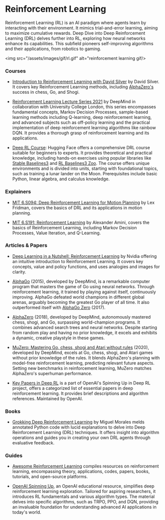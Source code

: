 # Reinforcement Learning

Reinforcement Learning (RL) is an AI paradigm where agents learn by interacting with their environment. It mimics trial-and-error learning, aiming to maximize cumulative rewards. Deep Dive into Deep Reinforcement Learning (DRL) delves further into RL, exploring how neural networks enhance its capabilities. This subfield pioneers self-improving algorithms and their applications, from robotics to gaming.

<img src="/assets/images/gif/rl.gif" alt="reinforcement learning gif/>

### Courses

- [Introduction to Reinforcement Learning with David Silver](https://www.deepmind.com/learning-resources/introduction-to-reinforcement-learning-with-david-silver) by David Silver. It covers key Reinforcement Learning methods, including [AlphaZero's](https://www.deepmind.com/blog/alphazero-shedding-new-light-on-chess-shogi-and-go) success in chess, Go, and Shogi.

- [Reinforcement Learning Lecture Series 2021](https://www.deepmind.com/learning-resources/reinforcement-learning-lecture-series-2021) by DeepMind in collaboration with University College London, this series encompasses fundamental concepts, Markov Decision Processes, sample-based learning methods including Q-learning, deep reinforcement learning, and advanced subjects such as off-policy learning and the practical implementation of deep reinforcement learning algorithms like rainbow DQN. It provides a thorough grasp of reinforcement learning and its applications.

- [Deep RL Course](https://huggingface.co/learn/deep-rl-course/unit0/introduction): Hugging Face offers a comprehensive DRL course suitable for beginners to experts. It provides theoretical and practical knowledge, including hands-on exercises using popular libraries like [Stable Baselines3](https://stable-baselines3.readthedocs.io/en/master/) and [RL Baselines3 Zoo](https://stable-baselines3.readthedocs.io/en/master/guide/rl_zoo.html). The course offers unique environments and is divided into units, starting with foundational topics, such as training a lunar lander on the Moon. Prerequisites include basic Python, linear algebra, and calculus knowledge.

### Explainers

- [MIT 6.S094: Deep Reinforcement Learning for Motion Planning](https://www.youtube.com/watch?v=QDzM8r3WgBw&list=PLrAXtmErZgOeiKm4sgNOknGvNjby9efdf) by Lex Fridman, covers the basics of DRL and its applications in motion planning.

- [MIT 6.S191: Reinforcement Learning](https://www.youtube.com/watch?v=AhyznRSDjw8) by Alexander Amini, covers the basics of Reinforcement Learning, including Markov Decision Processes, Value Iteration, and Q-Learning.

### Articles & Papers

- [Deep Learning in a Nutshell: Reinforcement Learning](https://developer.nvidia.com/blog/deep-learning-nutshell-reinforcement-learning/) by Nvidia offering an intuitive introduction to Reinforcement Learning. It covers key concepts, value and policy functions, and uses analogies and images for clarity.

- [AlphaGo](https://www.deepmind.com/research/highlighted-research/alphago) (2015), developed by DeepMind, is a remarkable computer program that masters the game of Go using neural networks. Through reinforcement learning, it trained by playing against itself, continuously improving. AlphaGo defeated world champions in different global arenas, arguably becoming the greatest Go player of all time. It also outperformed itself with [AlphaGo Zero](https://www.deepmind.com/blog/alphago-zero-starting-from-scratch) (2017).

- [AlphaZero](https://www.deepmind.com/blog/alphazero-shedding-new-light-on-chess-shogi-and-go) (2018), developed by DeepMind, autonomously mastered chess, shogi, and Go, surpassing world-champion programs. It combines advanced search trees and neural networks. Despite starting from random play and having no prior knowledge, it excels and exhibits a dynamic, creative playstyle in these games.

- [MuZero: Mastering Go, chess, shogi and Atari without rules](https://www.deepmind.com/blog/muzero-mastering-go-chess-shogi-and-atari-without-rules) (2020), developed by DeepMind, excels at Go, chess, shogi, and Atari games without prior knowledge of the rules. It blends AlphaZero's planning with model-free reinforcement learning, predicting relevant future aspects. Setting new benchmarks in reinforcement learning, MuZero matches AlphaZero's superhuman performance.

- [Key Papers in Deep RL](https://spinningup.openai.com/en/latest/spinningup/keypapers.html) is a part of OpenAI's Spinning Up in Deep RL project, offers a categorized list of essential papers in deep reinforcement learning. It provides brief descriptions and algorithm references. Maintained by OpenAI.

### Books

- [Grokking Deep Reinforcement Learning](https://www.goodreads.com/en/book/show/50336343) by Miguel Morales melds annotated Python code with lucid explanations to delve into Deep Reinforcement Learning (DRL) techniques. It offers insight into algorithm operations and guides you in creating your own DRL agents through evaluative feedback.

### Guides

- [Awesome Reinforcement Learning](https://github.com/aikorea/awesome-rl) compiles resources on reinforcement learning, encompassing theory, applications, codes, papers, books, tutorials, and open-source platforms. 

- [OpenAI Spinning Up](https://spinningup.openai.com/en/latest/), an OpenAI educational resource, simplifies deep reinforcement learning exploration. Tailored for aspiring researchers, it introduces RL fundamentals and various algorithm types. The material delves into specific algorithms, such as TRPO, PPO, and DQN, providing an invaluable foundation for understanding advanced AI applications in today's world.




